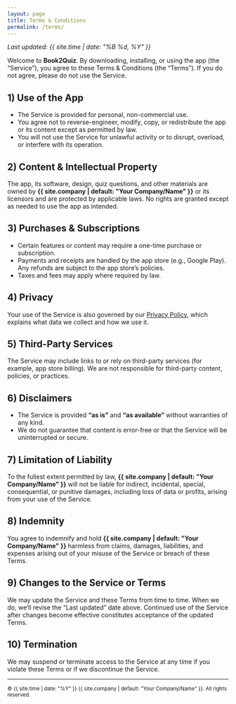 ```yaml
---
layout: page
title: Terms & Conditions
permalink: /terms/
---
```


_Last updated: {{ site.time | date: "%B %d, %Y" }}_

Welcome to **Book2Quiz**. By downloading, installing, or using the app (the “Service”), you agree to these Terms & Conditions (the “Terms”). If you do not agree, please do not use the Service.

## 1) Use of the App

- The Service is provided for personal, non-commercial use.
- You agree not to reverse-engineer, modify, copy, or redistribute the app or its content except as permitted by law.
- You will not use the Service for unlawful activity or to disrupt, overload, or interfere with its operation.

## 2) Content & Intellectual Property

The app, its software, design, quiz questions, and other materials are owned by **{{ site.company | default: "Your Company/Name" }}** or its licensors and are protected by applicable laws. No rights are granted except as needed to use the app as intended.

## 3) Purchases & Subscriptions

- Certain features or content may require a one-time purchase or subscription.
- Payments and receipts are handled by the app store (e.g., Google Play). Any refunds are subject to the app store’s policies.
- Taxes and fees may apply where required by law.

## 4) Privacy

Your use of the Service is also governed by our [Privacy Policy](/privacy/), which explains what data we collect and how we use it.

## 5) Third-Party Services

The Service may include links to or rely on third-party services (for example, app store billing). We are not responsible for third-party content, policies, or practices.

## 6) Disclaimers

- The Service is provided **“as is”** and **“as available”** without warranties of any kind.
- We do not guarantee that content is error-free or that the Service will be uninterrupted or secure.

## 7) Limitation of Liability

To the fullest extent permitted by law, **{{ site.company | default: "Your Company/Name" }}** will not be liable for indirect, incidental, special, consequential, or punitive damages, including loss of data or profits, arising from your use of the Service.

## 8) Indemnity

You agree to indemnify and hold **{{ site.company | default: "Your Company/Name" }}** harmless from claims, damages, liabilities, and expenses arising out of your misuse of the Service or breach of these Terms.

## 9) Changes to the Service or Terms

We may update the Service and these Terms from time to time. When we do, we’ll revise the “Last updated” date above. Continued use of the Service after changes become effective constitutes acceptance of the updated Terms.

## 10) Termination

We may suspend or terminate access to the Service at any time if you violate these Terms or if we discontinue the Service.

---

<small>© {{ site.time | date: "%Y" }} {{ site.company | default: "Your Company/Name" }}. All rights reserved.</small>
